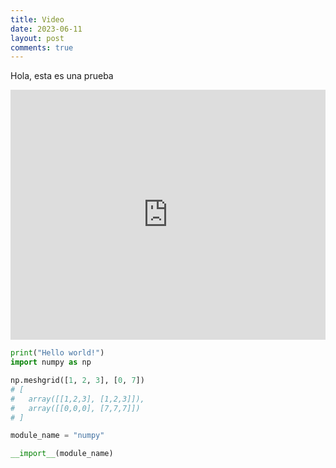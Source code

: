 ```yaml
---
title: Video
date: 2023-06-11
layout: post
comments: true
---
```

Hola, esta es una prueba  
 <iframe width="100%" height="400" src="https://www.youtube.com/embed/oXGegwLtGuA" frameborder="0" allowfullscreen></iframe>
 
```py
print("Hello world!")
import numpy as np

np.meshgrid([1, 2, 3], [0, 7])
# [
#   array([[1,2,3], [1,2,3]]),
#   array([[0,0,0], [7,7,7]])
# ]

module_name = "numpy"

__import__(module_name)
```
